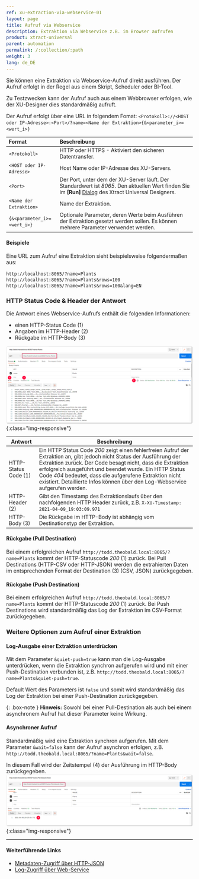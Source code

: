 ```yaml
---
ref: xu-extraction-via-webservice-01
layout: page
title: Aufruf via Webservice
description: Extraktion via Webservice z.B. im Browser aufrufen
product: xtract-universal
parent: automation
permalink: /:collection/:path
weight: 3
lang: de_DE
---
```

Sie können eine Extraktion via Webservice-Aufruf direkt ausführen. Der Aufruf erfolgt in der Regel aus einem Skript, Scheduler oder BI-Tool. 

Zu Testzwecken kann der Aufruf auch aus einem Webbrowser erfolgen, wie der XU-Designer dies standardmäßig aufruft. 

Der Aufruf erfolgt über eine URL in folgendem Fomat: `<Protokoll>://<HOST oder IP-Adresse>:<Port>/?name=<Name der Extraktion>{&<parameter_i>=<wert_i>}`

 Format | Beschreibung
:----------- | :------------
`<Protokoll>` | HTTP oder HTTPS - Aktiviert den sicheren Datentransfer.
`<HOST oder IP-Adresse>` | Host Name oder IP-Adresse des XU-Servers.
`<Port>` | Der Port, unter dem der XU-Server läuft. Der Standardwert ist *8065*. Den aktuellen Wert finden Sie im **[Run]** [Dialog](../erste-schritte/eine-extraktion-ausfuehren#extraktion-ausführen) des Xtract Universal Designers.
`<Name der Extraktion>` | Name der Extraktion.
`{&<parameter_i>=<wert_i>}` | Optionale Parameter, deren Werte beim Ausführen der Extraktion gesetzt werden sollen. Es können mehrere Parameter verwendet werden.

#### Beispiele  
Eine URL zum Aufruf eine Extraktion sieht beispielsweise folgendermaßen aus:

```
http://localhost:8065/?name=Plants
http://localhost:8065/?name=Plants&rows=100
http://localhost:8065/?name=Plants&rows=100&lang=EN
```

### HTTP Status Code & Header der Antwort
Die Antwort eines Webservice-Aufrufs enthält die folgenden Informationen:
- einen HTTP-Status Code (1)
- Angaben im HTTP-Header (2)
- Rückgabe im HTTP-Body (3)

![Webservice Call pull](/img/content/xu/automation/webservice/xu_call_webservice_csv.png){:class="img-responsive"}

Antwort | Beschreibung
------------ | -------------
HTTP-Status Code (1) | Ein HTTP Status Code *200* zeigt einen fehlerfreien Aufruf der Extraktion an, gibt jedoch nicht Status der Ausführung der Extraktion zurück. Der Code besagt nicht, dass die Extraktion erfolgreich ausgeführt und beendet wurde. Ein HTTP Status Code *404* bedeutet, dass die aufgerufene Extraktion nicht existiert. Detaillierte Infos können über den Log-Webservice aufgerufen werden.
HTTP-Header (2) | Gibt den Timestamp des Extraktionslaufs über den nachfolgenden HTTP Header zurück, z.B. `X-XU-Timestamp: 2021-04-09_19:03:09.971`
HTTP-Body (3) | Die Rückgabe im HTTP-Body ist abhängig vom Destinationstyp der Extraktion. 

#### Rückgabe (Pull Destination)
Bei einem erfolgreichen Aufruf `http://todd.theobald.local:8065/?name=Plants` kommt der HTTP-Statuscode *200* (1) zurück. Bei Pull Destinations (HTTP-CSV oder HTTP-JSON) werden die extrahierten Daten im entsprechenden Format der Destination (3) (CSV, JSON) zurückgegeben.

#### Rückgabe (Push Destination)
Bei einem erfolgreichen Aufruf `http://todd.theobald.local:8065/?name=Plants` kommt der HTTP-Statuscode *200* (1) zurück. Bei Push Destinations wird standardmäßig das Log der Extraktion im CSV-Format zurückgegeben. 

### Weitere Optionen zum Aufruf einer Extraktion

#### Log-Ausgabe einer Extraktion unterdrücken 
Mit dem Parameter `&quiet-push=true` kann man die Log-Ausgabe unterdrücken, wenn die Extraktion synchron aufgerufen wird und mit einer Push-Destination verbunden ist, z.B. `http://todd.theobald.local:8065/?name=Plants&quiet-push=true`.

Default Wert des Parameters ist `false` und somit wird standardmäßig das Log der Extraktion bei einer Push-Destination zurückgegeben. 

{: .box-note }
**Hinweis:** Sowohl bei einer Pull-Destination als auch bei einem asynchronem Aufruf hat dieser Parameter keine Wirkung.

#### Asynchroner Aufruf
Standardmäßig wird eine Extraktion synchron aufgerufen. Mit dem Parameter `&wait=false` kann der Aufruf asynchron erfolgen, z.B. `http://todd.theobald.local:8065/?name=Plants&wait=false`. 

In diesem Fall wird der Zeitstempel (4) der Ausführung im HTTP-Body zurückgegeben.
![Webservice Call async](/img/content/xu/automation/webservice/xu_call_webservice_push_asynch.png){:class="img-responsive"}

****
#### Weiterführende Links
- [Metadaten-Zugriff über HTTP-JSON](../fortgeschrittene-techniken/metadata-zugriff-ueber-http-json)
- [Log-Zugriff über Web-Service](../logging/log-zugriff-ueber-http)

